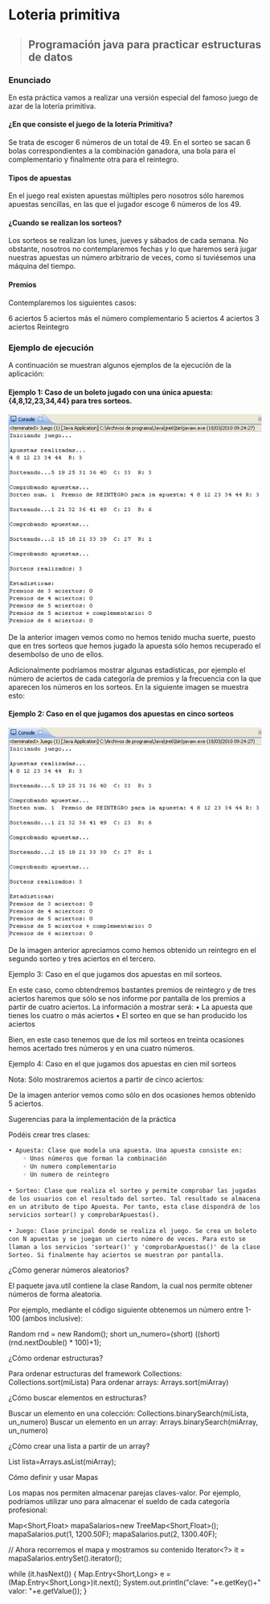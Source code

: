 # Loteria primitiva
> ## Programación java para practicar estructuras de datos
### Enunciado

En esta práctica vamos a realizar una versión especial del famoso juego de azar de la lotería primitiva.

#### ¿En que consiste el juego de la lotería Primitiva? 

Se trata de escoger 6 números de un total de 49. En el sorteo se sacan 6 bolas correspondientes a la combinación ganadora, una bola para el complementario y finalmente otra para el reintegro.

#### Tipos de apuestas

En el juego real existen apuestas múltiples pero nosotros sólo haremos apuestas sencillas, en las que el jugador escoge 6 números de los 49.

#### ¿Cuando se realizan los sorteos? 

Los sorteos se realizan los lunes, jueves y sábados de cada semana. No obstante, nosotros no contemplaremos fechas y lo que haremos será jugar nuestras apuestas un número arbitrario de veces, como si tuviésemos una máquina del tiempo.

#### Premios

Contemplaremos los siguientes casos:

6 aciertos
5 aciertos más el número complementario
5 aciertos
4 aciertos
3 aciertos
Reintegro

### Ejemplo de ejecución

A continuación se muestran algunos ejemplos de la ejecución de la aplicación:

#### Ejemplo 1: Caso de un boleto jugado con una única apuesta: {4,8,12,23,34,44} para tres sorteos.

![Inicio](https://github.com/dcolomer/Loteria-primitiva/blob/main/img-docs/1.png)

De la anterior imagen vemos como no hemos tenido mucha suerte, puesto que en tres sorteos que hemos jugado la apuesta sólo hemos recuperado el desembolso de uno de ellos.

Adicionalmente podríamos mostrar algunas estadísticas, por ejemplo el número de aciertos de cada categoría de premios y la frecuencia con la que aparecen los números en los sorteos. En la siguiente imagen se muestra esto:


#### Ejemplo 2: Caso en el que jugamos dos apuestas en cinco sorteos

![Inicio](https://github.com/dcolomer/Loteria-primitiva/blob/main/img-docs/1.png)


De la imagen anterior apreciamos como hemos obtenido un reintegro en el segundo sorteo y tres aciertos en el tercero.

Ejemplo 3: Caso en el que jugamos dos apuestas en mil sorteos.

En este caso, como obtendremos bastantes premios de reintegro y de tres aciertos haremos que sólo se nos informe por pantalla de los premios a partir de cuatro aciertos. La información a mostrar será:
    • La apuesta que tienes los cuatro o más aciertos
    • El sorteo en que se han producido los aciertos



Bien, en este caso tenemos que de los mil sorteos en treinta ocasiones hemos acertado tres números y en una cuatro números.

Ejemplo 4: Caso en el que jugamos dos apuestas en cien mil sorteos

Nota: Sólo mostraremos aciertos a partir de cinco aciertos:



De la imagen anterior vemos como sólo en dos ocasiones hemos obtenido 5 aciertos.

Sugerencias para la implementación de la práctica

Podéis crear tres clases:

    • Apuesta: Clase que modela una apuesta. Una apuesta consiste en:
        ◦ Unos números que forman la combinación 
        ◦ Un numero complementario
        ◦ Un numero de reintegro

    • Sorteo: Clase que realiza el sorteo y permite comprobar las jugadas de los usuarios con el resultado del sorteo. Tal resultado se almacena en un atributo de tipo Apuesta. Por tanto, esta clase dispondrá de los servicios sortear() y comprobarApuestas().

    • Juego: Clase principal donde se realiza el juego. Se crea un boleto con N apuestas y se juegan un cierto número de veces. Para esto se llaman a los servicios 'sortear()' y 'comprobarApuestas()' de la clase Sorteo. Si finalmente hay aciertos se muestran por pantalla.


¿Cómo generar números aleatorios?

El paquete java.util contiene la clase Random, la cual nos permite obtener números de forma aleatoria.

Por ejemplo, mediante el código siguiente obtenemos un número entre 1-100 (ambos inclusive):

Random rnd = new Random();
short un_numero=(short) ((short) (rnd.nextDouble() * 100)+1);

¿Cómo ordenar estructuras?

Para ordenar estructuras del framework Collections: Collections.sort(miLista)
Para ordenar arrays: Arrays.sort(miArray)

¿Cómo buscar elementos en estructuras?

Buscar un elemento en una colección: Collections.binarySearch(miLista, un_numero)
Buscar un elemento en un array: Arrays.binarySearch(miArray, un_numero)

¿Cómo crear una lista a partir de un array?

List<Integer> lista=Arrays.asList(miArray);

Cómo definir y usar Mapas

Los mapas nos permiten almacenar parejas claves-valor. Por ejemplo, podríamos utilizar uno para almacenar el sueldo de cada categoría profesional:

Map<Short,Float> mapaSalarios=new TreeMap<Short,Float>(); 
mapaSalarios.put(1, 1200.50F);
mapaSalarios.put(2, 1300.40F);

// Ahora recorremos el mapa y mostramos su contenido
Iterator<?> it = mapaSalarios.entrySet().iterator();

while (it.hasNext()) {
Map.Entry<Short,Long> e = (Map.Entry<Short,Long>)it.next();
System.out.println("clave: "+e.getKey()+" valor: "+e.getValue());
}
